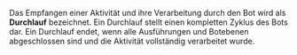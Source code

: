 Das Empfangen einer Aktivität und ihre Verarbeitung durch den Bot wird als **Durchlauf** bezeichnet. Ein Durchlauf stellt einen kompletten Zyklus des Bots dar. Ein Durchlauf endet, wenn alle Ausführungen und Botebenen abgeschlossen sind und die Aktivität vollständig verarbeitet wurde.